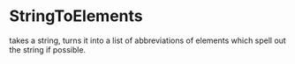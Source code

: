 # StringToElements
takes a string, turns it into a list of abbreviations of elements which spell out the string if possible.
